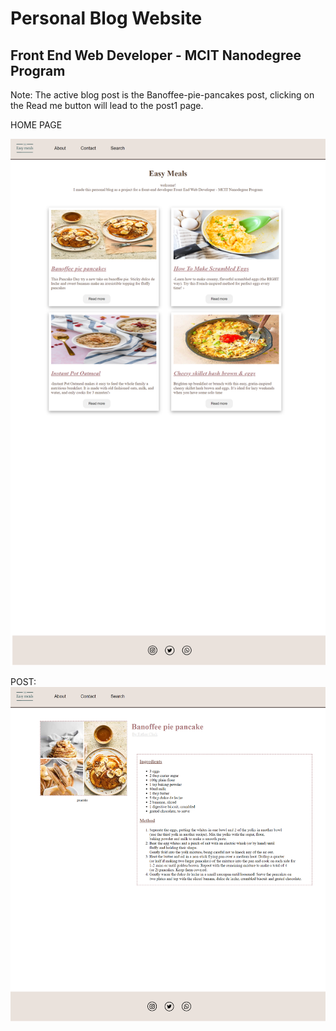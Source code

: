 # Personal Blog Website
## Front End Web Developer - MCIT Nanodegree Program


Note: The active blog post is the Banoffee-pie-pancakes post, clicking on the Read me button will lead to the post1 page.


HOME PAGE

![](img/Home.png)

POST:
![](img/post.png)




